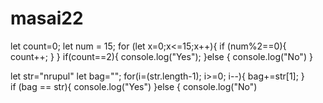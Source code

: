 # masai22
let count=0;
let num = 15;
    for (let x=0;x<=15;x++){
        if (num%2==0){
         count++;
        }
    }
    if(count==2){
        console.log("Yes");
    }else {
        console.log("No")
    }


let str="nrupul"
let bag="";
    for(i=(str.length-1); i>=0; i--){
        bag+=str[1];
   }   
    if (bag == str){
        console.log("Yes")
    }else {
        console.log("No")